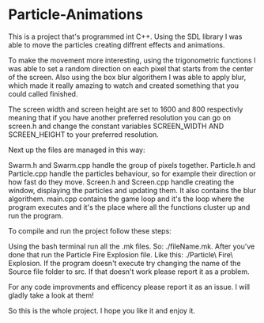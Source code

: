 # Particle-Animations
This is a project that's programmed int C++. Using the SDL library I was able to move the particles creating diffrent effects
and animations.

To make the movement more interesting, using the trigonometric functions I was able to set a random direction on each pixel
that starts from the center of the screen. Also using the box blur algorithem I was able to apply blur, which made it really
amazing to watch and created something that you could called finished.

The screen width and screen height are set to 1600 and 800 respectivly meaning that if you have another preferred resolution
you can go on screen.h and change the constant variables SCREEN_WIDTH AND SCREEN_HEIGHT to your preferred resolution.

Next up the files are managed in this way:

Swarm.h and Swarm.cpp handle the group of pixels together.
Particle.h and Particle.cpp handle the particles behaviour, so for example their direction or how fast do they move.
Screen.h and Screen.cpp handle creating the window, displaying the particles and updating them. It also contains the blur algorithem.
main.cpp contains the game loop and it's the loop where the program executes and it's the place where all the functions cluster
up and run the program.

To compile and run the project follow these steps:

Using the bash terminal run all the .mk files. So: ./fileName.mk.
After you've done that run the Particle Fire Explosion file. Like this: ./Particle\ Fire\ Explosion.
If the program doesn't execute try changing the name of the Source file folder to src.
If that doesn't work please report it as a problem.

For any code improvments and efficency please report it as an issue. I will gladly take a look at them!

So this is the whole project. I hope you like it and enjoy it.
